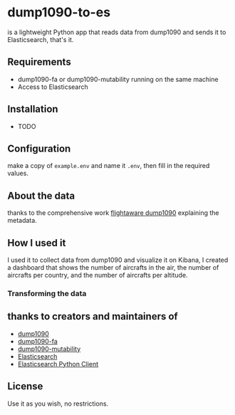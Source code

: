 # dump1090-to-es
is a lightweight Python app that reads data from dump1090 and sends it to Elasticsearch, that's it.

## Requirements
- dump1090-fa or dump1090-mutability running on the same machine
- Access to Elasticsearch

## Installation
- TODO

## Configuration
make a copy of `example.env` and name it `.env`, then fill in the required values.

## About the data
thanks to the comprehensive work [flightaware dump1090](https://github.com/flightaware/dump1090/blob/master/README-json.md) explaining the metadata.

## How I used it
I used it to collect data from dump1090 and visualize it on Kibana, I created a dashboard that shows the number of aircrafts in the air, the number of aircrafts per country, and the number of aircrafts per altitude.

### Transforming the data



## thanks to creators and maintainers of
- [dump1090]()
- [dump1090-fa]()
- [dump1090-mutability]()
- [Elasticsearch]()
- [Elasticsearch Python Client]()

## License
Use it as you wish, no restrictions.
```